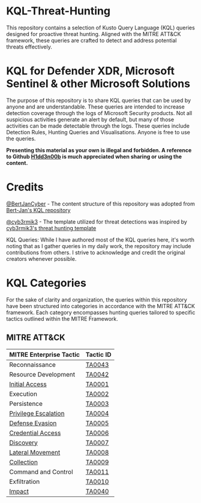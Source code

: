 # KQL-Threat-Hunting
 This repository contains a selection of Kusto Query Language (KQL) queries designed for proactive threat hunting. Aligned with the MITRE ATT&amp;CK framework, these queries are crafted to detect and address potential threats effectively.

# KQL for Defender XDR, Microsoft Sentinel & other Microsoft Solutions

The purpose of this repository is to share KQL queries that can be used by anyone and are understandable. These queries are intended to increase detection coverage through the logs of Microsoft Security products. Not all suspicious activities generate an alert by default, but many of those activities can be made detectable through the logs. These queries include Detection Rules, Hunting Queries and Visualisations. Anyone is free to use the queries.

**Presenting this material as your own is illegal and forbidden. A reference to Github [H1dd3n00b](https://github.com/H1dd3n00b) is much appreciated when sharing or using the content.**

# Credits

[@BertJanCyber](https://twitter.com/BertJanCyber) - The content structure of this repository was adopted from [Bert-Jan's KQL repository](https://github.com/Bert-JanP/Hunting-Queries-Detection-Rules)

[@cyb3rmik3](https://x.com/cyb3rmik3) - The template utilized for threat detections was inspired by [cyb3rmik3's threat hunting template](https://github.com/cyb3rmik3/KQL-threat-hunting-queries/blob/main/threat-hunting-template.md)

KQL Queries: While I have authored most of the KQL queries here, it's worth noting that as I gather queries in my daily work, the repository may include contributions from others. I strive to acknowledge and credit the original creators whenever possible.

# KQL Categories

For the sake of clarity and organization, the queries within this repository have been structured into categories in accordance with the MITRE ATT&CK framework. Each category encompasses hunting queries tailored to specific tactics outlined within the MITRE Framework.

## MITRE ATT&CK

| MITRE Enterprise Tactic          | Tactic ID                                             |
|-----------------------|------------------------------------------------|
| Reconnaissance        | [TA0043](https://attack.mitre.org/tactics/TA0043/) |
| Resource Development  | [TA0042](https://attack.mitre.org/tactics/TA0042/) |
| [Initial Access](./Initial%20Access/)        | [TA0001](https://attack.mitre.org/tactics/TA0001/) |
| Execution             | [TA0002](https://attack.mitre.org/tactics/TA0002/) |
| Persistence           | [TA0003](https://attack.mitre.org/tactics/TA0003/) |
| [Privilege Escalation](./Privilege%20Escalation/)  | [TA0004](https://attack.mitre.org/tactics/TA0004/) |
| [Defense Evasion](./Defense%20Evasion/)       | [TA0005](https://attack.mitre.org/tactics/TA0005/) |
| [Credential Access](./Credential%20Access/)     | [TA0006](https://attack.mitre.org/tactics/TA0006/) |
| [Discovery](./Discovery/)             | [TA0007](https://attack.mitre.org/tactics/TA0007/) |
| [Lateral Movement](./Lateral%20Movement/)      | [TA0008](https://attack.mitre.org/tactics/TA0008/) |
| [Collection](./Collection/)            | [TA0009](https://attack.mitre.org/tactics/TA0009/) |
| Command and Control   | [TA0011](https://attack.mitre.org/tactics/TA0011/) |
| Exfiltration          | [TA0010](https://attack.mitre.org/tactics/TA0010/) |
| [Impact](./Impact/)                | [TA0040](https://attack.mitre.org/tactics/TA0040/) |


